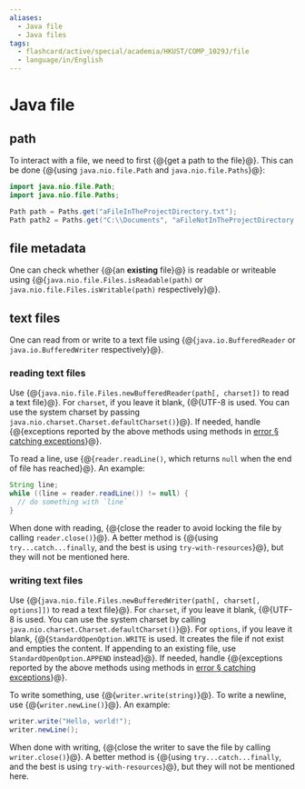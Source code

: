 ```yaml
---
aliases:
  - Java file
  - Java files
tags:
  - flashcard/active/special/academia/HKUST/COMP_1029J/file
  - language/in/English
---
```


# Java file

## path

To interact with a file, we need to first {@{get a path to the file}@}. This can be done {@{using `java.nio.file.Path` and `java.nio.file.Paths`}@}: <!--SR:!2024-12-12,240,330!2024-12-20,249,330-->

```Java
import java.nio.file.Path;
import java.nio.file.Paths;

Path path = Paths.get("aFileInTheProjectDirectory.txt");
Path path2 = Paths.get("C:\\Documents", "aFileNotInTheProjectDirectory.txt");
```

## file metadata

One can check whether {@{an __existing__ file}@} is readable or writeable using {@{`java.nio.file.Files.isReadable(path)` or `java.nio.file.Files.isWritable(path)` respectively}@}. <!--SR:!2024-12-05,237,330!2027-01-11,808,330-->

## text files

One can read from or write to a text file using {@{`java.io.BufferedReader` or `java.io.BufferedWriter` respectively}@}. <!--SR:!2024-12-01,234,330-->

### reading text files

Use {@{`java.nio.file.Files.newBufferedReader(path[, charset])` to read a text file}@}. For `charset`, if you leave it blank, {@{UTF-8 is used. You can use the system charset by passing `java.nio.charset.Charset.defaultCharset()`}@}. If needed, handle {@{exceptions reported by the above methods using methods in [error § catching exceptions](error.md#catching%20exceptions)}@}. <!--SR:!2026-05-06,617,330!2027-03-18,860,330!2027-03-28,865,330-->

To read a line, use {@{`reader.readLine()`, which returns `null` when the end of file has reached}@}. An example: <!--SR:!2025-10-26,462,330-->

```Java
String line;
while ((line = reader.readLine()) != null) {
  // do something with `line`
}
```

When done with reading, {@{close the reader to avoid locking the file by calling `reader.close()`}@}. A better method is {@{using `try...catch...finally`, and the best is using `try-with-resources`}@}, but they will not be mentioned here. <!--SR:!2025-03-06,308,330!2025-01-19,272,330-->

### writing text files

Use {@{`java.nio.file.Files.newBufferedWriter(path[, charset[, options]])` to read a text file}@}. For `charset`, if you leave it blank, {@{UTF-8 is used. You can use the system charset by calling `java.nio.charset.Charset.defaultCharset()`}@}. For `options`, if you leave it blank, {@{`StandardOpenOption.WRITE` is used. It creates the file if not exist and empties the content. If appending to an existing file, use `StandardOpenOption.APPEND` instead}@}. If needed, handle {@{exceptions reported by the above methods using methods in [error § catching exceptions](error.md#catching%20exceptions)}@}. <!--SR:!2026-10-15,737,330!2026-02-20,520,310!2025-07-06,341,290!2026-12-18,786,330-->

To write something, use {@{`writer.write(string)`}@}. To write a newline, use {@{`writer.newLine()`}@}. An example: <!--SR:!2027-01-15,819,330!2025-02-07,286,330-->

```Java
writer.write("Hello, world!");
writer.newLine();
```

When done with writing, {@{close the writer to save the file by calling `writer.close()`}@}. A better method is {@{using `try...catch...finally`, and the best is using `try-with-resources`}@}, but they will not be mentioned here. <!--SR:!2027-05-22,934,350!2025-01-30,283,330-->
